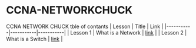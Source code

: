# CCNA-NETWORKCHUCK
CCNA NETWORK CHUCK tble of contants
| Lesson | Title | Link |
|-----------|-----------|-----------|
| Lesson 1 | What is a Network | [link](https://github.com/issawiold/CCNA-NETWORKCHUCK/blob/main/Lesson%201-What%20is%20a%20network)  |
| Lesson 2 | What is a Switch | [link](https://github.com/issawiold/CCNA-NETWORKCHUCK/blob/main/Lesson%202-what%20is%20a%20switch)  |




